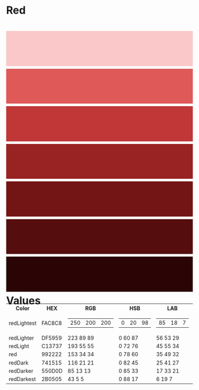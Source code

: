 Red
===
![image](redLightest.png)
![image](redLighter.png)
![image](redLight.png)
![image](red.png)
![image](redDark.png)
![image](redDarker.png)
![image](redDarkest.png)
Values
===

<table style="width: 100%; margin-top: -2em;">
    <tr>
      <th>Color</th>
      <th>HEX</th>
      <th>RGB</th>
      <th>HSB</th>
      <th>LAB</th>
      <th>CMYK</th>
    </tr>
    <tr>
      <td>redLightest</td>
      <td>FAC8C8</td>
      <td>
        <table>
          <tr>
            <td>250</td>
            <td>200</td>
            <td>200</td>
          </tr>
        </table>
      </td>
      <td>
        <table>
          <tr>
            <td>0</td>
            <td>20</td>
            <td>98</td>
          </tr>
        </table>
      </td>
      <td>
        <table>
          <tr>
            <td>85</td>
            <td>18</td>
            <td>7</td>
          </tr>
        </table>
      </td>
      <td>
        <table>
          <tr>
            <td>0</td>
            <td>26</td>
            <td>12</td>
            <td>0</td>
          </tr>
        </table>
    </tr>
    <tr>
      <td>redLighter</td>
      <td>DF5959</td>
      <td>223 89 89</td>
      <td>0 60 87</td>
      <td>56 53 29</td>
      <td>8 80 62 1</td>
    </tr>
    <tr>
      <td>redLight</td>
      <td>C13737</td>
      <td>193 55 55</td>
      <td>0 72 76</td>
      <td>45 55 34</td>
      <td>17 92 84 6</td>
    </tr>
    <tr>
      <td>red</td>
      <td>992222</td>
      <td>153 34 34</td>
      <td>0 78 60</td>
      <td>35 49 32</td>
      <td>26 97 96 23</td>
    </tr>
    <tr>
      <td>redDark</td>
      <td>741515</td>
      <td>116 21 21</td>
      <td>0 82 45</td>
      <td>25 41 27</td>
      <td>31 98 97 43</td>
    </tr>
    <tr>
      <td>redDarker</td>
      <td>550D0D</td>
      <td>85 13 13</td>
      <td>0 85 33</td>
      <td>17 33 21</td>
      <td>39 91 84 61</td>
    </tr>
    <tr>
      <td>redDarkest</td>
      <td>2B0505</td>
      <td>43 5 5</td>
      <td>0 88 17</td>
      <td>6 19 7</td>
      <td>55 77 69 80</td>
    </tr>
</table>
